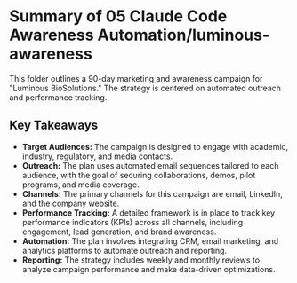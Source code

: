 # Summary of 05 Claude Code Awareness Automation/luminous-awareness

This folder outlines a 90-day marketing and awareness campaign for "Luminous BioSolutions." The strategy is centered on automated outreach and performance tracking.

## Key Takeaways

*   **Target Audiences:** The campaign is designed to engage with academic, industry, regulatory, and media contacts.
*   **Outreach:** The plan uses automated email sequences tailored to each audience, with the goal of securing collaborations, demos, pilot programs, and media coverage.
*   **Channels:** The primary channels for this campaign are email, LinkedIn, and the company website.
*   **Performance Tracking:** A detailed framework is in place to track key performance indicators (KPIs) across all channels, including engagement, lead generation, and brand awareness.
*   **Automation:** The plan involves integrating CRM, email marketing, and analytics platforms to automate outreach and reporting.
*   **Reporting:** The strategy includes weekly and monthly reviews to analyze campaign performance and make data-driven optimizations.
